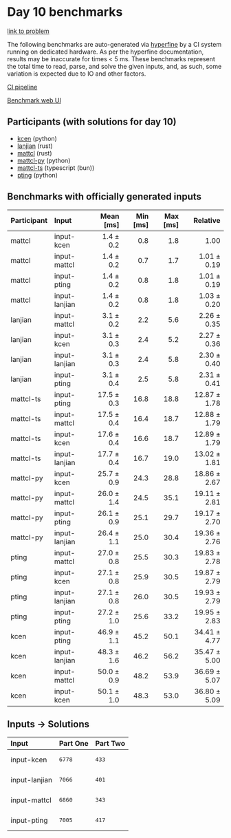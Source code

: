 # Day 10 benchmarks

[link to problem](https://adventofcode.com/2023/day/10)

The following benchmarks are auto-generated via
[hyperfine](https://github.com/sharkdp/hyperfine) by a CI system running on
dedicated hardware. As per the hyperfine documentation, results may be
inaccurate for times < 5 ms. These benchmarks represent the total time to read,
parse, and solve the given inputs, and, as such, some variation is expected due
to IO and other factors.

[CI pipeline](http://ci.papercode.net:8080/teams/main/pipelines/aoc2023)

[Benchmark web UI](https://aoc.ancalagon.black)


## Participants (with solutions for day 10)

- [kcen](https://github.com/kcen/aoc2023) (python)
- [lanjian](https://github.com/lanjian/aoc-2023) (rust)
- [mattcl](https://github.com/mattcl/aoc2023) (rust)
- [mattcl-py](https://github.com/mattcl/aoc2023-py) (python)
- [mattcl-ts](https://github.com/mattcl/aoc2023-js) (typescript (bun))
- [pting](https://github.com/pting/aoc2023) (python)


## Benchmarks with officially generated inputs

| Participant | Input | Mean [ms] | Min [ms] | Max [ms] | Relative |
|:---|:---|---:|---:|---:|---:|
| mattcl | input-kcen | 1.4 ± 0.2 | 0.8 | 1.8 | 1.00 |
| mattcl | input-mattcl | 1.4 ± 0.2 | 0.7 | 1.7 | 1.01 ± 0.19 |
| mattcl | input-pting | 1.4 ± 0.2 | 0.8 | 1.8 | 1.01 ± 0.19 |
| mattcl | input-lanjian | 1.4 ± 0.2 | 0.8 | 1.8 | 1.03 ± 0.20 |
| lanjian | input-mattcl | 3.1 ± 0.2 | 2.2 | 5.6 | 2.26 ± 0.35 |
| lanjian | input-kcen | 3.1 ± 0.3 | 2.4 | 5.2 | 2.27 ± 0.36 |
| lanjian | input-lanjian | 3.1 ± 0.3 | 2.4 | 5.8 | 2.30 ± 0.40 |
| lanjian | input-pting | 3.1 ± 0.4 | 2.5 | 5.8 | 2.31 ± 0.41 |
| mattcl-ts | input-pting | 17.5 ± 0.3 | 16.8 | 18.8 | 12.87 ± 1.78 |
| mattcl-ts | input-mattcl | 17.5 ± 0.4 | 16.4 | 18.7 | 12.88 ± 1.79 |
| mattcl-ts | input-kcen | 17.6 ± 0.4 | 16.6 | 18.7 | 12.89 ± 1.79 |
| mattcl-ts | input-lanjian | 17.7 ± 0.4 | 16.7 | 19.0 | 13.02 ± 1.81 |
| mattcl-py | input-kcen | 25.7 ± 0.9 | 24.3 | 28.8 | 18.86 ± 2.67 |
| mattcl-py | input-mattcl | 26.0 ± 1.4 | 24.5 | 35.1 | 19.11 ± 2.81 |
| mattcl-py | input-pting | 26.1 ± 0.9 | 25.1 | 29.7 | 19.17 ± 2.70 |
| mattcl-py | input-lanjian | 26.4 ± 1.1 | 25.0 | 30.4 | 19.36 ± 2.76 |
| pting | input-mattcl | 27.0 ± 0.8 | 25.5 | 30.3 | 19.83 ± 2.78 |
| pting | input-kcen | 27.1 ± 0.8 | 25.9 | 30.5 | 19.87 ± 2.79 |
| pting | input-lanjian | 27.1 ± 0.8 | 26.0 | 30.5 | 19.93 ± 2.79 |
| pting | input-pting | 27.2 ± 1.0 | 25.6 | 33.2 | 19.95 ± 2.83 |
| kcen | input-pting | 46.9 ± 1.1 | 45.2 | 50.1 | 34.41 ± 4.77 |
| kcen | input-lanjian | 48.3 ± 1.6 | 46.2 | 56.2 | 35.47 ± 5.00 |
| kcen | input-mattcl | 50.0 ± 0.9 | 48.2 | 53.9 | 36.69 ± 5.07 |
| kcen | input-kcen | 50.1 ± 1.0 | 48.3 | 53.0 | 36.80 ± 5.09 |


## Inputs -> Solutions

| Input | Part One | Part Two |
|:---|:---|:---|
|input-kcen|<pre>6778</pre>|<pre>433</pre>|
|input-lanjian|<pre>7066</pre>|<pre>401</pre>|
|input-mattcl|<pre>6860</pre>|<pre>343</pre>|
|input-pting|<pre>7005</pre>|<pre>417</pre>|